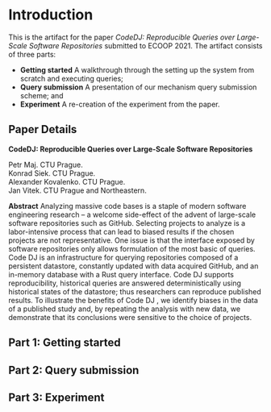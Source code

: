 # Introduction

This is the artifact for the paper *CodeDJ: Reproducible Queries over Large-Scale Software Repositories* submitted to ECOOP 2021. The artifact consists of three parts:
- **Getting started** A walkthrough through the setting up the system from scratch and executing queries;
- **Query submission** A presentation of our mechanism query submission scheme; and
- **Experiment** A re-creation of the experiment from the paper.

## Paper Details

**CodeDJ: Reproducible Queries over Large-Scale Software Repositories**

Petr Maj. CTU Prague.  
Konrad Siek. CTU Prague.  
Alexander Kovalenko. CTU Prague.   
Jan Vitek. CTU Prague and Northeastern.  

**Abstract** Analyzing massive code bases is a staple of modern software
engineering research – a welcome side-effect of the advent of large-scale
software repositories such as GitHub. Selecting projects to analyze is a
labor-intensive process that can lead to biased results if the chosen projects
are not representative. One issue is that the interface exposed by software
repositories only allows formulation of the most basic of queries. Code DJ is an
infrastructure for querying repositories composed of a persistent datastore,
constantly updated with data acquired GitHub, and an in-memory database with a
Rust query interface. Code DJ supports reproducibility, historical queries are
answered deterministically using historical states of the datastore; thus
researchers can reproduce published results. To illustrate the benefits of Code
DJ , we identify biases in the data of a published study and, by repeating the
analysis with new data, we demonstrate that its conclusions were sensitive to
the choice of projects.

## Part 1: Getting started

## Part 2: Query submission

## Part 3: Experiment


